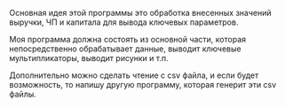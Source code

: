 Основная идея этой программы это обработка внесенных значений выручки, ЧП и капитала для вывода ключевых параметров. 

Моя программа должна состоять из основной части, которая непосредственно обрабатывает данные, выводит ключевые мультипликаторы, выводит рисунки и т.п.

Дополнительно можно сделать чтение с csv файла, и если будет возможность, то напишу другую программу, которая генерит эти csv файлы. 